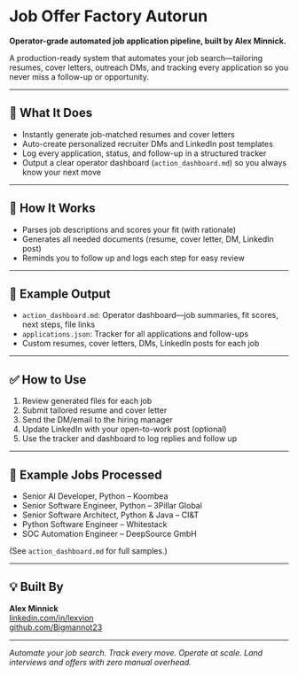 # Job Offer Factory Autorun

**Operator-grade automated job application pipeline, built by Alex Minnick.**

A production-ready system that automates your job search—tailoring resumes, cover letters, outreach DMs, and tracking every application so you never miss a follow-up or opportunity.

---

## 🚀 What It Does
- Instantly generate job-matched resumes and cover letters
- Auto-create personalized recruiter DMs and LinkedIn post templates
- Log every application, status, and follow-up in a structured tracker
- Output a clear operator dashboard (`action_dashboard.md`) so you always know your next move

---

## 🧩 How It Works
- Parses job descriptions and scores your fit (with rationale)
- Generates all needed documents (resume, cover letter, DM, LinkedIn post)
- Reminds you to follow up and logs each step for easy review

---

## 📂 Example Output
- `action_dashboard.md`: Operator dashboard—job summaries, fit scores, next steps, file links
- `applications.json`: Tracker for all applications and follow-ups
- Custom resumes, cover letters, DMs, LinkedIn posts for each job

---

## ✅ How to Use
1. Review generated files for each job
2. Submit tailored resume and cover letter
3. Send the DM/email to the hiring manager
4. Update LinkedIn with your open-to-work post (optional)
5. Use the tracker and dashboard to log replies and follow up

---

## 📌 Example Jobs Processed
- Senior AI Developer, Python – Koombea
- Senior Software Engineer, Python – 3Pillar Global
- Senior Software Architect, Python & Java – CI&T
- Python Software Engineer – Whitestack
- SOC Automation Engineer – DeepSource GmbH

(See `action_dashboard.md` for full samples.)

---

## 💡 Built By
**Alex Minnick**  
[linkedin.com/in/lexvion](https://linkedin.com/in/lexvion)  
[github.com/Bigmannot23](https://github.com/Bigmannot23)

---

*Automate your job search. Track every move. Operate at scale. Land interviews and offers with zero manual overhead.*
